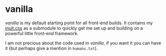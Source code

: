 # vanilla

_vanilla_ is my default starting point for all front-end builds. It contains my
[inuit.css](http://inuitcss.com) as a submodule to quickly get me set up and
building on a powerful little front-end framework.

I am not precious about the code used in _vanilla_, if you want it you can have
it (but perhaps give a mention in `humans.txt`).
